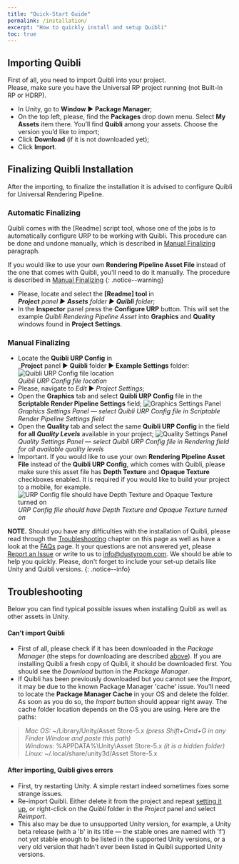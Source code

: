 ```yaml
---
title: "Quick-Start Guide"
permalink: /installation/
excerpt: "How to quickly install and setup Quibli"
toc: true
---
```


## Importing Quibli
First of all, you need to import Quibli into your project.  
Please, make sure you have the Universal RP project running (not Built-In RP or HDRP).  

  * In Unity, go to **Window** ▶︎ **Package Manager**; 
  * On the top left, please, find the **Packages** drop down menu. Select **My Assets** item there. You’ll find **Quibli** among your assets. Choose the version you’d like to import;  
  * Click **Download** (if it is not downloaded yet);  
  * Click **Import**.  

## Finalizing Quibli Installation

After the importing, to finalize the installation it is advised to configure Quibli for Universal Rendering Pipeline. 

### Automatic Finalizing

Quibli comes with the [Readme] script tool, whose one of the jobs is to automatically configure URP to be working with Quibli. This procedure can be done and undone manually, which is described in [Manual Finalizing](#manual-finalizing) paragraph.  

If you would like to use your own **Rendering Pipeline Asset File** instead of the one that comes with Quibli, you'll need to do it manually. The procedure is described in [Manual Finalizing](#manual-finalizing) 
{: .notice--warning}

  * Please, locate and select the **[Readme] tool** in  
_**Project** panel ▶︎ **Assets** folder ▶︎ **Quibli** folder_;  
  * In the **Inspector** panel press the **Configure URP** button. This will set the example _Quibli Rendering Pipeline Asset_ into **Graphics** and **Quality** windows found in **Project Settings**.  

### Manual Finalizing

  * Locate the **Quibli URP Config** in  
_**Project** panel ▶︎ **Quibli** folder ▶︎ **Example Settings** folder:
![Quibli URP Config file location](/quibli-doc/assets/images/manual_images/quibli_urp_config_file_location.png)  
*Quibli URP Config file location*
  * Please, navigate to _Edit_ ▶︎ _Project Settings_;
  * Open the **Graphics** tab and select **Quibli URP Config** file in the **Scriptable Render Pipeline Settings** field;
![Graphics Settings Panel](/quibli-doc/assets/images/manual_images/quibli_project_setings_graphics_settings_panel.jpg)  
*Graphics Settings Panel — select Quibli URP Config file in Scriptable Render Pipeline Settings field*
  * Open the **Quality** tab and select the same **Quibli URP Config** in the field **for all _Quality Levels_** available in your project;
![Quality Settings Panel](/quibli-doc/assets/images/manual_images/quibli_project_setings_quality_settings_panel.jpg)  
*Quality Settings Panel — select Quibli URP Config file in Rendering field for all available quality levels*
  * Important. If you would like to use your own **Rendering Pipeline Asset File** instead of the **Quibli URP Config**, which comes with Quibli, please make sure this asset file has **Depth Texture** and **Opaque Texture** checkboxes enabled. It is required if you would like to build your project to a mobile, for example.
![URP Config file should have Depth Texture and Opaque Texture turned on](/quibli-doc/assets/images/manual_images/urp_config_file_depth_texture_opaque_texture.png)  
*URP Config file should have Depth Texture and Opaque Texture turned on*

**NOTE.** Should you have any difficulties with the installation of Quibli, please read through the [Troubleshooting](#troubleshooting) chapter on this page as well as have a look at the [FAQs](../faqs) page. It your questions are not answered yet, please [Report an Issue]() or write to us to info@dustyroom.com. We should be able to help you quickly. Please, don't forget to include your set-up details like Unity and Quibli versions.
{: .notice--info}

## Troubleshooting

Below you can find typical possible issues when installing Quibli as well as other assets in Unity.  

#### Can't import Quibli
  * First of all, please check if it has been downloaded in the _Package Manager_ (the steps for downloading are described [above](#importing-quibli)). If you are installing Quibli a fresh copy of Quibli, it should be downloaded first. You should see the _Download_ button in the _Package Manager_.
  * If Quibli has been previously downloaded but you cannot see the _Import_, it may be due to the known Package Manager 'cache' issue. You'll need to locate the **Package Manager Cache** in your OS and delete the folder. As soon as you do so, the _Import_ button should appear right away. The cache folder location depends on the OS you are using. Here are the paths:  
> _Mac OS:_ ~/Library/Unity/Asset Store-5.x _(press Shift+Cmd+G in any Finder Window and paste this path)_  
> _Windows:_ %APPDATA%\Unity\Asset Store-5.x _(it is a hidden folder)_  
> _Linux:_ ~/.local/share/unity3d/Asset Store-5.x  

#### After importing, Quibli gives errors
  * First, try restarting Unity. A simple restart indeed sometimes fixes some strange issues.
  * Re-import Quibli. Either delete it from the project and repeat [setting it up](#importing-quibli), or right-click on the _Quibli_ folder in the _Project_ panel and select _Reimport_.
  * This also may be due to unsupported Unity version, for example, a Unity beta release (with a 'b' in its title — the stable ones are named with 'f') not _yet_ stable enough to be listed in the supported Unity versions, or a very old version that hadn't ever been listed in Quibli supported Unity versions.